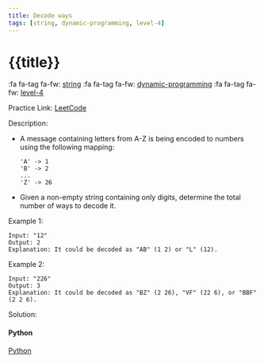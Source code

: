 ```yaml
---
title: Decode ways
tags: [string, dynamic-programming, level-4]
---
```


# {{title}}

:fa fa-tag fa-fw: [string]({{tagspath}}/string)
:fa fa-tag fa-fw: [dynamic-programming]({{tagspath}}/dynamic-programming)
:fa fa-tag fa-fw: [level-4]({{tagspath}}/level-4)

Practice Link: [LeetCode](https://leetcode.com/problems/decode-ways/)

Description:

- A message containing letters from A-Z is being encoded to numbers using the following mapping:

    ```text
    'A' -> 1
    'B' -> 2
    ...
    'Z' -> 26
    ```

- Given a non-empty string containing only digits, determine the total number of ways to decode it.

Example 1:

```text
Input: "12"
Output: 2
Explanation: It could be decoded as "AB" (1 2) or "L" (12).
```

Example 2:

```text
Input: "226"
Output: 3
Explanation: It could be decoded as "BZ" (2 26), "VF" (22 6), or "BBF" (2 2 6).
```

Solution:

<!-- tabs:start -->
#### **Python**

[Python](../pycode/string/decode-ways.py ':include :type=code')
<!-- tabs:end -->
